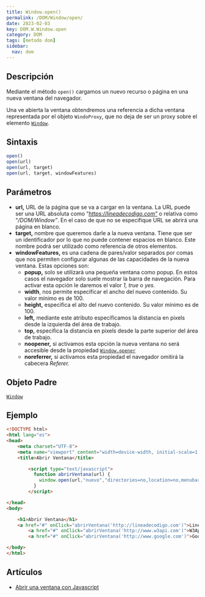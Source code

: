 ```yaml
---
title: Window.open()
permalink: /DOM/Window/open/
date: 2023-02-03
key: DOM.W.Window.open
category: DOM
tags: [metodo dom]
sidebar:
  nav: dom
---
```


## **Descripción**


Mediante el método `open()` cargamos un nuevo recurso o página en una nueva ventana del navegador.


Una ve abierta la ventana obtendremos una referencia a dicha ventana representada por el objeto `WindoProxy`, que no deja de ser un proxy sobre el elemento [`Window`](https://www.w3api.com/DOM/Window/).


## **Sintaxis**


```javascript
open()
open(url)
open(url, target)
open(url, target, windowFeatures)
```


## Parámetros

- **url,** URL de la página que se va a cargar en la ventana. La URL puede ser una URL absoluta como “_https://lineadecodigo.com”_ o relativa como “_/DOM/Window”_. En el caso de que no se especifique URL se abrirá una página en blanco.
- **target,** nombre que queremos darle a la nueva ventana. Tiene que ser un identificador por lo que no puede contener espacios en blanco. Este nombre podrá ser utilizado como referencia de otros elementos.
- **windowFeatures,** es una cadena de pares/valor separados por comas que nos permiten configurar algunas de las capacidades de la nueva ventana. Estas opciones son:
	- **popup,** solo se utilizará una pequeña ventana como popup. En estos casos el navegador solo suele mostrar la barra de navegación. Para activar esta opción le daremos el valor _1, true_ o _yes._
	- **width**, nos permite especificar el ancho del nuevo contenido. Su valor mínimo es de 100.
	- **height,** especifica el alto del nuevo contenido. Su valor mínimo es de 100.
	- **left,** mediante este atributo especificamos la distancia en pixels desde la izquierda del área de trabajo.
	- **top,** especifica la distancia en pixels desde la parte superior del área de trabajo.
	- **noopener,** si activamos esta opción la nueva ventana no será accesible desde la propiedad [`Window.opener`](https://www.w3api.com/DOM/Window/opener/)
	- **noreferrer,** si activamos esta propiedad el navegador omitirá la cabecera _Referer._

## **Objeto Padre**


[`Window`](https://www.w3api.com/DOM/Window)


## **Ejemplo**


```html
<!DOCTYPE html>
<html lang="es">
<head>
    <meta charset="UTF-8">
    <meta name="viewport" content="width=device-width, initial-scale=1.0">
    <title>Abrir Ventana</title>

		<script type="text/javascript">
		  function abrirVentana(url) {
		    window.open(url,"nuevo","directories=no,location=no,menubar=no,scrollbars=yes,statusbar=no,tittlebar=no,width=400,height=400")
		  }
		</script>

</head>
<body>

    <h1>Abrir Ventana</h1>
    <a href="#" onClick="abrirVentana('http://lineadecodigo.com')">Linea de Código</a><br />
		<a href="#" onClick="abrirVentana('http://www.w3api.com')">W3Api</a><br />
		<a href="#" onClick="abrirVentana('http://www.google.com')">Google</a>

</body>
</html>
```


## **Artículos**

- [Abrir una ventana con Javascript](https://lineadecodigo.com/javascript/abrir-una-ventana-con-javascript/)
